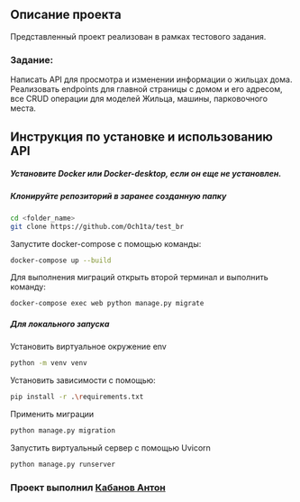 ## Описание проекта

Представленный проект реализован в рамках тестового задания.

### Задание:
Написать API для просмотра и изменении информации о жильцах дома.
Реализовать endpoints для главной страницы с домом и его адресом, все CRUD операции для моделей 
Жильца, машины, парковочного места.

## Инструкция по установке и использованию API

##### Установите Docker или Docker-desktop, если он еще не установлен.

##### Клонируйте репозиторий в заранее созданную папку
```bash
cd <folder_name>
git clone https://github.com/Och1ta/test_br  
```

Запустите docker-compose с помощью команды:
```bash
docker-compose up --build 
```

Для выполнения миграций открыть второй терминал и выполнить команду:
```bash
docker-compose exec web python manage.py migrate
```

##### Для локального запуска 
Установить виртуальное окружение env
```bash
python -m venv venv
```
Установить зависимости с помощью:
```bash
pip install -r .\requirements.txt
```
Применить миграции
```bash
python manage.py migration
```
Запустить виртуальный сервер с помощью Uvicorn
```bash
python manage.py runserver
```

### Проект выполнил [Кабанов Антон](https://github.com/Och1ta)